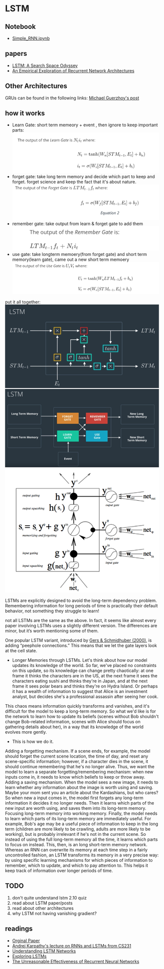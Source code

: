 # LSTM
## Notebook
- [Simple_RNN.ipynb](https://github.com/udacity/deep-learning-v2-pytorch/blob/master/recurrent-neural-networks/time-series/Simple_RNN.ipynb)

## papers
- [LSTM: A Search Space Odyssey](https://arxiv.org/abs/1503.04069)
- [An Empirical Exploration of Recurrent Network Architectures](http://proceedings.mlr.press/v37/jozefowicz15.pdf)

## Other Architectures
GRUs can be found in the following links: [Michael Guerzhoy's post](http://www.cs.toronto.edu/~guerzhoy/321/lec/W09/rnn_gated.pdf)

## how it works
- Learn Gate: short term memeory + event , then ignore to keep important parts:
![alt text](./images/learn_gate.png "LSTM Learn Gate")
- forget gate: take long term memory and decide which part to keep and forget. forget science and keep the fact that it's about nature.
![alt text](./images/forget_gate.png "LSTM Forget Gate")
- remember gate: take output from learn & forget gate to add them
![alt text](./images/remember_gate.png "LSTM remember_gate")
- use gate: take longterm memoery(from forget gate) and short term memory(learn gate), came out a new short term memoery
![alt text](./images/user_gate.png "LSTM user_gate")


put it all together:
![alt text](./images/lstm_func.png "LSTM lstm_func")
![alt text](./images/lstm_diagram.png "LSTM lstm_diagram")
![alt text](./images/lstm_cell.png "LSTM lstm_cell")


LSTMs are explicitly designed to avoid the long-term dependency problem. Remembering information for long periods of time is practically their default behavior, not something they struggle to learn!

not all LSTMs are the same as the above. In fact, it seems like almost every paper involving LSTMs uses a slightly different version. The differences are minor, but it’s worth mentioning some of them.

One popular LSTM variant, introduced by [Gers & Schmidhuber (2000)](ftp://ftp.idsia.ch/pub/juergen/TimeCount-IJCNN2000.pdf), is adding “peephole connections.” This means that we let the gate layers look at the cell state.

- Longer Memories through LSTMs.
Let's think about how our model updates its knowledge of the world. So far, we've placed no constraints on this update, so its knowledge can change pretty chaotically: at one frame it thinks the characters are in the US, at the next frame it sees the characters eating sushi and thinks they're in Japan, and at the next frame it sees polar bears and thinks they're on Hydra Island. Or perhaps it has a wealth of information to suggest that Alice is an investment analyst, but decides she's a professional assassin after seeing her cook.

This chaos means information quickly transforms and vanishes, and it's difficult for the model to keep a long-term memory. So what we'd like is for the network to learn how to update its beliefs (scenes without Bob shouldn't change Bob-related information, scenes with Alice should focus on gathering details about her), in a way that its knowledge of the world evolves more gently.

- This is how we do it.

Adding a forgetting mechanism. If a scene ends, for example, the model should forget the current scene location, the time of day, and reset any scene-specific information; however, if a character dies in the scene, it should continue remembering that he's no longer alive. Thus, we want the model to learn a separate forgetting/remembering mechanism: when new inputs come in, it needs to know which beliefs to keep or throw away.
Adding a saving mechanism. When the model sees a new image, it needs to learn whether any information about the image is worth using and saving. Maybe your mom sent you an article about the Kardashians, but who cares?
So when new a input comes in, the model first forgets any long-term information it decides it no longer needs. Then it learns which parts of the new input are worth using, and saves them into its long-term memory.
Focusing long-term memory into working memory. Finally, the model needs to learn which parts of its long-term memory are immediately useful. For example, Bob's age may be a useful piece of information to keep in the long term (children are more likely to be crawling, adults are more likely to be working), but is probably irrelevant if he's not in the current scene. So instead of using the full long-term memory all the time, it learns which parts to focus on instead.
This, then, is an long short-term memory network. Whereas an RNN can overwrite its memory at each time step in a fairly uncontrolled fashion, an LSTM transforms its memory in a very precise way: by using specific learning mechanisms for which pieces of information to remember, which to update, and which to pay attention to. This helps it keep track of information over longer periods of time.

## TODO
1. don't quite understand lstm 2.10 quiz
2. read about LSTM paper/posts
3. read about other architectures
4. why LSTM not having vanishing gradient?

## readings
- [Orginal Paper](http://www.bioinf.jku.at/publications/older/2604.pdf)
- [Andrej Karpathy's lecture on RNNs and LSTMs from CS231](https://www.youtube.com/watch?v=iX5V1WpxxkY)
- [Understanding LSTM Networks](http://colah.github.io/posts/2015-08-Understanding-LSTMs/)
- [Exploring LSTMs](http://blog.echen.me/2017/05/30/exploring-lstms/)
- [The Unreasonable Effectiveness of Recurrent Neural Networks](http://karpathy.github.io/2015/05/21/rnn-effectiveness/)
